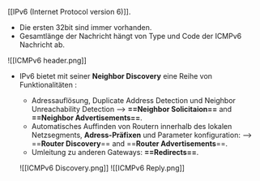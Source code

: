 [[IPv6 (Internet Protocol version 6)]].

- Die ersten 32bit sind immer vorhanden.
- Gesamtlänge der Nachricht hängt von Type und Code der ICMPv6 Nachricht ab.

![[ICMPv6 header.png]]

- IPv6 bietet mit seiner **Neighbor Discovery** eine Reihe von Funktionalitäten :
	- Adressauflösung, Duplicate Address Detection und Neighbor Unreachability Detection
		--> **==Neighbor Solicitaion==** and **==Neighbor Advertisements==**.
	- Automatisches Auffinden von Routern innerhalb des lokalen Netzsegments, **Adress-Präfixen** und Parameter konfiguration:
		--> ==**Router Discovery**== and ==**Router Advertisements**==.
	- Umleitung zu anderen Gateways: **==Redirects==**.
	
	
	![[ICMPv6 Discovery.png]]
![[ICMPv6 Reply.png]]